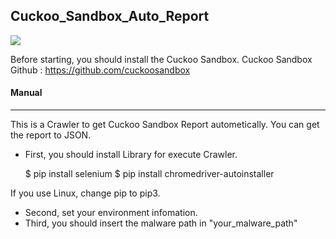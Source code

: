 ## Cuckoo_Sandbox_Auto_Report
![](https://user-images.githubusercontent.com/50067697/178905264-0e466a9a-be32-4698-a6c7-94eb55119a05.gif)

Before starting, you should install the Cuckoo Sandbox.
Cuckoo Sandbox Github : <https://github.com/cuckoosandbox>

#### Manual
- - -
This is a Crawler to get Cuckoo Sandbox Report autometically.
You can get the report to JSON.

* First, you should install Library for execute Crawler.

    $ pip install selenium
    $ pip install chromedriver-autoinstaller

If you use Linux, change pip to pip3.

* Second, set your environment infomation.
* Third, you should insert the malware path in "your_malware_path"
